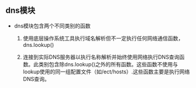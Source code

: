## dns模块

- dns模块包含两个不同类别的函数
  1. 使用底层操作系统工具执行域名解析但不一定执行任何网络通信函数，dns.lookup()

  2. 连接到实际DNS服务器以执行名称解析并始终使用网络执行DNS查询函数。此类别包含除dns.lookup()之外的所有函数。这些函数不使用与lookup使用的同一组配置文件（如/ect/hosts）.这些函数主要是执行网络DNS查询。